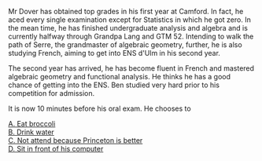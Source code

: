 Mr Dover has obtained top grades in his first year at Camford. In fact, he aced every single examination except for Statistics in which he got zero. In the mean time, he has finished undergraduate analysis and algebra and is currently halfway through Grandpa Lang and GTM 52. Intending to walk the path of Serre, the grandmaster of algebraic geometry, further, he is also studying French, aiming to get into ENS d'Ulm in his second year.

The second year has arrived, he has become fluent in French and mastered algebraic geometry and functional analysis. He thinks he has a good chance of getting into the ENS. Ben studied very hard prior to his competition for admission.

It is now 10 minutes before his oral exam. He chooses to

[A. Eat broccoli](broccoli.html) \
[B. Drink water](water.html) \
[C. Not attend because Princeton is better](princeton.html) \
[D. Sit in front of his computer](normalien.html)